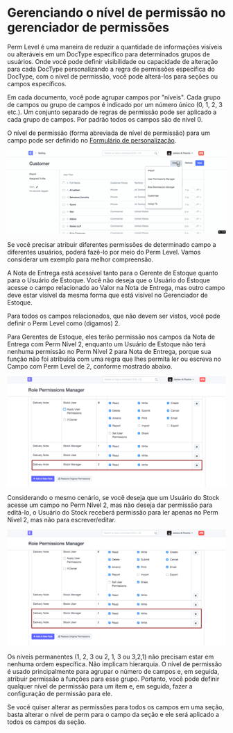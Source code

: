 # Gerenciando o nível de permissão no gerenciador de permissões


Perm Level é uma maneira de reduzir a quantidade de informações visíveis ou alteráveis ​​em um DocType específico para determinados grupos de usuários. Onde você pode definir visibilidade ou capacidade de alteração para cada DocType personalizando a regra de permissões específica do DocType, com o nível de permissão, você pode alterá-los para seções ou campos específicos.


Em cada documento, você pode agrupar campos por "níveis". Cada grupo de campos ou grupo de campos é indicado por um número único (0, 1, 2, 3 etc.). Um conjunto separado de regras de permissão pode ser aplicado a cada grupo de campos. Por padrão todos os campos são de nível 0.


O nível de permissão (forma abreviada de nível de permissão) para um campo pode ser definido no [Formulário de personalização](/docs/v13/user/manual/en/customize-erpnext/customize-form.html).


![Campo de nível permanente](/files/perm-level-1.gif)


Se você precisar atribuir diferentes permissões de determinado campo a diferentes usuários, poderá fazê-lo por meio do Perm Level. Vamos considerar um exemplo para melhor compreensão.


A Nota de Entrega está acessível tanto para o Gerente de Estoque quanto para o Usuário de Estoque. Você não deseja que o Usuário do Estoque acesse o campo relacionado ao Valor na Nota de Entrega, mas outro campo deve estar visível da mesma forma que está visível no Gerenciador de Estoque.


Para todos os campos relacionados, que não devem ser vistos, você pode definir o Perm Level como (digamos) 2.


Para Gerentes de Estoque, eles terão permissão nos campos da Nota de Entrega com Perm Nível 2, enquanto um Usuário de Estoque não terá nenhuma permissão no Perm Nível 2 para Nota de Entrega, porque sua função não foi atribuída com uma regra que lhes permita ler ou escreva no Campo com Perm Level de 2, conforme mostrado abaixo.


![Regra de nível de permissão](/files/perm-level-2.png)


Considerando o mesmo cenário, se você deseja que um Usuário do Stock acesse um campo no Perm Nível 2, mas não deseja dar permissão para editá-lo, o Usuário do Stock receberá permissão para ler apenas no Perm Nível 2, mas não para escrever/editar.


![Regra de nível de permissão 2](/files/perm-level-3.png)


Os níveis permanentes (1, 2, 3 ou 2, 1, 3 ou 3,2,1) não precisam estar em nenhuma ordem específica. Não implicam hierarquia. O nível de permissão é usado principalmente para agrupar o número de campos e, em seguida, atribuir permissão a funções para esse grupo. Portanto, você pode definir qualquer nível de permissão para um item e, em seguida, fazer a configuração de permissão para ele.


Se você quiser alterar as permissões para todos os campos em uma seção, basta alterar o nível de perm para o campo da seção e ele será aplicado a todos os campos da seção.